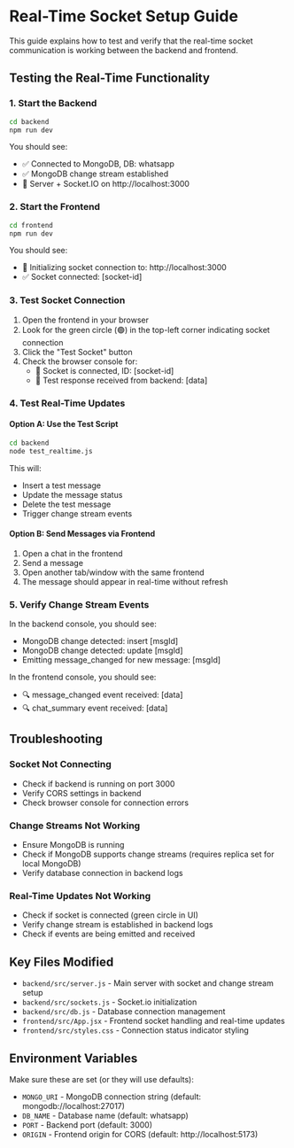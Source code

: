 # Real-Time Socket Setup Guide

This guide explains how to test and verify that the real-time socket communication is working between the backend and frontend.


## Testing the Real-Time Functionality

### 1. Start the Backend

```bash
cd backend
npm run dev
```

You should see:
- ✅ Connected to MongoDB, DB: whatsapp
- ✅ MongoDB change stream established
- 🚀 Server + Socket.IO on http://localhost:3000

### 2. Start the Frontend

```bash
cd frontend
npm run dev
```

You should see:
- 🔌 Initializing socket connection to: http://localhost:3000
- ✅ Socket connected: [socket-id]

### 3. Test Socket Connection

1. Open the frontend in your browser
2. Look for the green circle (🟢) in the top-left corner indicating socket connection
3. Click the "Test Socket" button
4. Check the browser console for:
   - 🔌 Socket is connected, ID: [socket-id]
   - 🧪 Test response received from backend: [data]

### 4. Test Real-Time Updates

#### Option A: Use the Test Script
```bash
cd backend
node test_realtime.js
```

This will:
- Insert a test message
- Update the message status
- Delete the test message
- Trigger change stream events

#### Option B: Send Messages via Frontend
1. Open a chat in the frontend
2. Send a message
3. Open another tab/window with the same frontend
4. The message should appear in real-time without refresh

### 5. Verify Change Stream Events

In the backend console, you should see:
- MongoDB change detected: insert [msgId]
- MongoDB change detected: update [msgId]
- Emitting message_changed for new message: [msgId]

In the frontend console, you should see:
- 🔍 message_changed event received: [data]
- 🔍 chat_summary event received: [data]

## Troubleshooting

### Socket Not Connecting
- Check if backend is running on port 3000
- Verify CORS settings in backend
- Check browser console for connection errors

### Change Streams Not Working
- Ensure MongoDB is running
- Check if MongoDB supports change streams (requires replica set for local MongoDB)
- Verify database connection in backend logs

### Real-Time Updates Not Working
- Check if socket is connected (green circle in UI)
- Verify change stream is established in backend logs
- Check if events are being emitted and received

## Key Files Modified

- `backend/src/server.js` - Main server with socket and change stream setup
- `backend/src/sockets.js` - Socket.io initialization
- `backend/src/db.js` - Database connection management
- `frontend/src/App.jsx` - Frontend socket handling and real-time updates
- `frontend/src/styles.css` - Connection status indicator styling

## Environment Variables

Make sure these are set (or they will use defaults):
- `MONGO_URI` - MongoDB connection string (default: mongodb://localhost:27017)
- `DB_NAME` - Database name (default: whatsapp)
- `PORT` - Backend port (default: 3000)
- `ORIGIN` - Frontend origin for CORS (default: http://localhost:5173)

